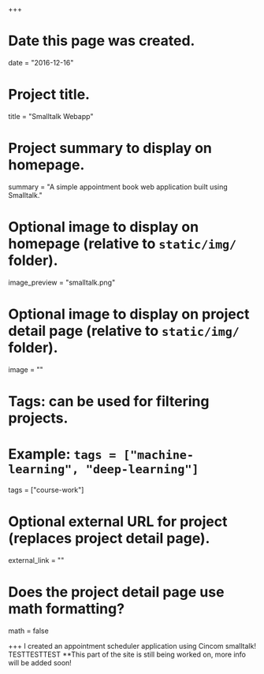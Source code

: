 +++
# Date this page was created.
date = "2016-12-16"

# Project title.
title = "Smalltalk Webapp"

# Project summary to display on homepage.
summary = "A simple appointment book web application built using Smalltalk."

# Optional image to display on homepage (relative to `static/img/` folder).
image_preview = "smalltalk.png"

# Optional image to display on project detail page (relative to `static/img/` folder).
image = ""

# Tags: can be used for filtering projects.
# Example: `tags = ["machine-learning", "deep-learning"]`
tags = ["course-work"]

# Optional external URL for project (replaces project detail page).
external_link = ""

# Does the project detail page use math formatting?
math = false

+++
I created an appointment scheduler application using Cincom smalltalk!
TESTTESTTEST
**This part of the site is still being worked on, more info will be added soon!
